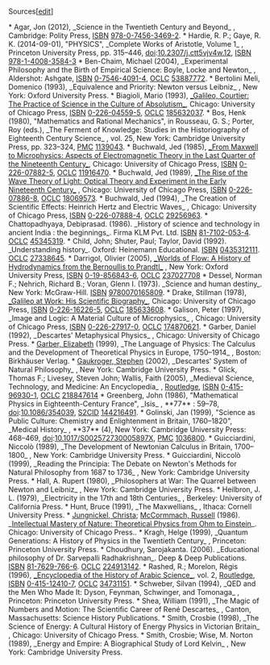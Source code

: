 ###
Sources[[edit](/w/index.php?title=History\_of\_physics&action=edit&section=43
"Edit section: Sources")]

 \* Agar, Jon (2012), \_Science in the Twentieth Century and Beyond\_ , Cambridge: Polity Press, [ISBN](/wiki/ISBN\_\(identifier\) "ISBN \(identifier\)") [978-0-7456-3469-2](/wiki/Special:BookSources/978-0-7456-3469-2 "Special:BookSources/978-0-7456-3469-2").
 \* Hardie, R. P.; Gaye, R. K. (2014-09-01), "PHYSICS", \_Complete Works of Aristotle, Volume 1\_ , Princeton University Press, pp. 315–446, [doi](/wiki/Doi\_\(identifier\) "Doi \(identifier\)"):[10.2307/j.ctt5vjv4w.12](https://doi.org/10.2307%2Fj.ctt5vjv4w.12), [ISBN](/wiki/ISBN\_\(identifier\) "ISBN \(identifier\)") [978-1-4008-3584-3](/wiki/Special:BookSources/978-1-4008-3584-3 "Special:BookSources/978-1-4008-3584-3")
 \* Ben-Chaim, Michael (2004), \_Experimental Philosophy and the Birth of Empirical Science: Boyle, Locke and Newton\_ , Aldershot: Ashgate, [ISBN](/wiki/ISBN\_\(identifier\) "ISBN \(identifier\)") [0-7546-4091-4](/wiki/Special:BookSources/0-7546-4091-4 "Special:BookSources/0-7546-4091-4"), [OCLC](/wiki/OCLC\_\(identifier\) "OCLC \(identifier\)") [53887772](https://www.worldcat.org/oclc/53887772).
 \* Bertolini Meli, Domenico (1993), \_Equivalence and Priority: Newton versus Leibniz\_ , New York: Oxford University Press.
 \* Biagioli, Mario (1993), [\_Galileo, Courtier: The Practice of Science in the Culture of Absolutism\_](https://archive.org/details/galileocourtier00mari), Chicago: University of Chicago Press, [ISBN](/wiki/ISBN\_\(identifier\) "ISBN \(identifier\)") [0-226-04559-5](/wiki/Special:BookSources/0-226-04559-5 "Special:BookSources/0-226-04559-5"), [OCLC](/wiki/OCLC\_\(identifier\) "OCLC \(identifier\)") [185632037](https://www.worldcat.org/oclc/185632037).
 \* Bos, Henk (1980), "Mathematics and Rational Mechanics", in Rousseau, G. S.; Porter, Roy (eds.), \_The Ferment of Knowledge: Studies in the Historiography of Eighteenth Century Science\_ , vol. 25, New York: Cambridge University Press, pp. 323–324, [PMC](/wiki/PMC\_\(identifier\) "PMC \(identifier\)") [1139043](https://www.ncbi.nlm.nih.gov/pmc/articles/PMC1139043).
 \* Buchwald, Jed (1985), [\_From Maxwell to Microphysics: Aspects of Electromagnetic Theory in the Last Quarter of the Nineteenth Century\_](https://archive.org/details/frommaxwelltomic00jedz), Chicago: University of Chicago Press, [ISBN](/wiki/ISBN\_\(identifier\) "ISBN \(identifier\)") [0-226-07882-5](/wiki/Special:BookSources/0-226-07882-5 "Special:BookSources/0-226-07882-5"), [OCLC](/wiki/OCLC\_\(identifier\) "OCLC \(identifier\)") [11916470](https://www.worldcat.org/oclc/11916470).
 \* Buchwald, Jed (1989), [\_The Rise of the Wave Theory of Light: Optical Theory and Experiment in the Early Nineteenth Century\_](https://archive.org/details/riseofwavetheory0000buch) , Chicago: University of Chicago Press, [ISBN](/wiki/ISBN\_\(identifier\) "ISBN \(identifier\)") [0-226-07886-8](/wiki/Special:BookSources/0-226-07886-8 "Special:BookSources/0-226-07886-8"), [OCLC](/wiki/OCLC\_\(identifier\) "OCLC \(identifier\)") [18069573](https://www.worldcat.org/oclc/18069573).
 \* Buchwald, Jed (1994), \_The Creation of Scientific Effects: Heinrich Hertz and Electric Waves\_ , Chicago: University of Chicago Press, [ISBN](/wiki/ISBN\_\(identifier\) "ISBN \(identifier\)") [0-226-07888-4](/wiki/Special:BookSources/0-226-07888-4 "Special:BookSources/0-226-07888-4"), [OCLC](/wiki/OCLC\_\(identifier\) "OCLC \(identifier\)") [29256963](https://www.worldcat.org/oclc/29256963).
 \* Chattopadhyaya, Debiprasad. (1986). \_History of science and technology in ancient India : the beginnings\_. Firma KLM Pvt. Ltd. [ISBN](/wiki/ISBN\_\(identifier\) "ISBN \(identifier\)") [81-7102-053-4](/wiki/Special:BookSources/81-7102-053-4 "Special:BookSources/81-7102-053-4"). [OCLC](/wiki/OCLC\_\(identifier\) "OCLC \(identifier\)") [45345319](https://www.worldcat.org/oclc/45345319).
 \* Child, John; Shuter, Paul; Taylor, David (1992). \_Understanding history\_. Oxford: Heinemann Educational. [ISBN](/wiki/ISBN\_\(identifier\) "ISBN \(identifier\)") [0435312111](/wiki/Special:BookSources/0435312111 "Special:BookSources/0435312111"). [OCLC](/wiki/OCLC\_\(identifier\) "OCLC \(identifier\)") [27338645](https://www.worldcat.org/oclc/27338645).
 \* Darrigol, Olivier (2005), [\_Worlds of Flow: A History of Hydrodynamics from the Bernoullis to Prandtl\_](https://archive.org/details/worldsofflowhist0000darr) , New York: Oxford University Press, [ISBN](/wiki/ISBN\_\(identifier\) "ISBN \(identifier\)") [0-19-856843-6](/wiki/Special:BookSources/0-19-856843-6 "Special:BookSources/0-19-856843-6"), [OCLC](/wiki/OCLC\_\(identifier\) "OCLC \(identifier\)") [237027708](https://www.worldcat.org/oclc/237027708)
 \* Dessel, Norman F.; Nehrich, Richard B.; Voran, Glenn I. (1973). \_Science and human destiny\_. New York: McGraw-Hill. [ISBN](/wiki/ISBN\_\(identifier\) "ISBN \(identifier\)") [9780070165809](/wiki/Special:BookSources/9780070165809 "Special:BookSources/9780070165809").
 \* Drake, Stillman (1978), [\_Galileo at Work: His Scientific Biography\_](https://archive.org/details/galileoatwork00stil), Chicago: University of Chicago Press, [ISBN](/wiki/ISBN\_\(identifier\) "ISBN \(identifier\)") [0-226-16226-5](/wiki/Special:BookSources/0-226-16226-5 "Special:BookSources/0-226-16226-5"), [OCLC](/wiki/OCLC\_\(identifier\) "OCLC \(identifier\)") [185633608](https://www.worldcat.org/oclc/185633608).
 \* Galison, Peter (1997), \_Image and Logic: A Material Culture of Microphysics\_ , Chicago: University of Chicago Press, [ISBN](/wiki/ISBN\_\(identifier\) "ISBN \(identifier\)") [0-226-27917-0](/wiki/Special:BookSources/0-226-27917-0 "Special:BookSources/0-226-27917-0"), [OCLC](/wiki/OCLC\_\(identifier\) "OCLC \(identifier\)") [174870621](https://www.worldcat.org/oclc/174870621).
 \* Garber, Daniel (1992), \_Descartes' Metaphysical Physics\_ , Chicago: University of Chicago Press.
 \* [Garber, Elizabeth](/wiki/Elizabeth\_Garber "Elizabeth Garber") (1999), \_The Language of Physics: The Calculus and the Development of Theoretical Physics in Europe, 1750–1914\_ , Boston: Birkhäuser Verlag.
 \* [Gaukroger, Stephen](/wiki/Stephen\_Gaukroger "Stephen Gaukroger") (2002), \_Descartes' System of Natural Philosophy\_ , New York: Cambridge University Press.
 \* Glick, Thomas F.; Livesey, Steven John; Wallis, Faith (2005), \_Medieval Science, Technology, and Medicine: An Encyclopedia\_ , [Routledge](/wiki/Routledge "Routledge"), [ISBN](/wiki/ISBN\_\(identifier\) "ISBN \(identifier\)") [0-415-96930-1](/wiki/Special:BookSources/0-415-96930-1 "Special:BookSources/0-415-96930-1"), [OCLC](/wiki/OCLC\_\(identifier\) "OCLC \(identifier\)") [218847614](https://www.worldcat.org/oclc/218847614)
 \* Greenberg, John (1986), "Mathematical Physics in Eighteenth-Century France", \_Isis\_ , \*\*77\*\* : 59–78, [doi](/wiki/Doi\_\(identifier\) "Doi \(identifier\)"):[10.1086/354039](https://doi.org/10.1086%2F354039), [S2CID](/wiki/S2CID\_\(identifier\) "S2CID \(identifier\)") [144216491](https://api.semanticscholar.org/CorpusID:144216491).
 \* Golinski, Jan (1999), "Science as Public Culture: Chemistry and Enlightenment in Britain, 1760–1820", \_Medical History\_ , \*\*37\*\* (4), New York: Cambridge University Press: 468–469, [doi](/wiki/Doi\_\(identifier\) "Doi \(identifier\)"):[10.1017/S002572730005897X](https://doi.org/10.1017%2FS002572730005897X), [PMC](/wiki/PMC\_\(identifier\) "PMC \(identifier\)") [1036800](https://www.ncbi.nlm.nih.gov/pmc/articles/PMC1036800).
 \* Guicciardini, Niccolò (1989), \_The Development of Newtonian Calculus in Britain, 1700–1800\_ , New York: Cambridge University Press.
 \* Guicciardini, Niccolò (1999), \_Reading the Principia: The Debate on Newton's Methods for Natural Philosophy from 1687 to 1736\_ , New York: Cambridge University Press.
 \* Hall, A. Rupert (1980), \_Philosophers at War: The Quarrel between Newton and Leibniz\_ , New York: Cambridge University Press.
 \* Heilbron, J. L. (1979), \_Electricity in the 17th and 18th Centuries\_ , Berkeley: University of California Press.
 \* Hunt, Bruce (1991), \_The Maxwellians\_ , Ithaca: Cornell University Press.
 \* [Jungnickel, Christa](/wiki/Christa\_Jungnickel "Christa Jungnickel"); [McCormmach, Russell](/wiki/Russell\_McCormmach "Russell McCormmach") (1986). \_[Intellectual Mastery of Nature: Theoretical Physics from Ohm to Einstein](/wiki/Intellectual\_Mastery\_of\_Nature:\_Theoretical\_Physics\_from\_Ohm\_to\_Einstein "Intellectual Mastery of Nature: Theoretical Physics from Ohm to Einstein")\_. Chicago: University of Chicago Press..
 \* Kragh, Helge (1999), \_Quantum Generations: A History of Physics in the Twentieth Century\_ , Princeton: Princeton University Press.
 \* Choudhury, Sarojakanta. (2006). \_Educational philosophy of Dr. Sarvepalli Radhakrishnan\_. Deep & Deep Publications. [ISBN](/wiki/ISBN\_\(identifier\) "ISBN \(identifier\)") [81-7629-766-6](/wiki/Special:BookSources/81-7629-766-6 "Special:BookSources/81-7629-766-6"). [OCLC](/wiki/OCLC\_\(identifier\) "OCLC \(identifier\)") [224913142](https://www.worldcat.org/oclc/224913142).
 \* Rashed, R.; Morelon, Régis (1996), [\_Encyclopedia of the History of Arabic Science\_](/wiki/Encyclopedia\_of\_the\_History\_of\_Arabic\_Science "Encyclopedia of the History of Arabic Science"), vol. 2, [Routledge](/wiki/Routledge "Routledge"), [ISBN](/wiki/ISBN\_\(identifier\) "ISBN \(identifier\)") [0-415-12410-7](/wiki/Special:BookSources/0-415-12410-7 "Special:BookSources/0-415-12410-7"), [OCLC](/wiki/OCLC\_\(identifier\) "OCLC \(identifier\)") [34731151](https://www.worldcat.org/oclc/34731151).
 \* Schweber, Silvan (1994), \_QED and the Men Who Made It: Dyson, Feynman, Schwinger, and Tomonaga\_ , Princeton: Princeton University Press.
 \* Shea, William (1991), \_The Magic of Numbers and Motion: The Scientific Career of René Descartes\_ , Canton, Massachusetts: Science History Publications.
 \* Smith, Crosbie (1998), \_The Science of Energy: A Cultural History of Energy Physics in Victorian Britain\_ , Chicago: University of Chicago Press.
 \* Smith, Crosbie; Wise, M. Norton (1989), \_Energy and Empire: A Biographical Study of Lord Kelvin\_ , New York: Cambridge University Press.
